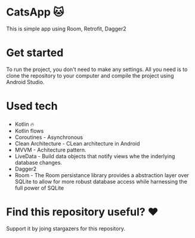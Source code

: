 # CatsApp :cat:
This is simple app using Room, Retrofit, Dagger2

# Get started
To run the project, you don't need to make any settings. All you need is to clone the repository to your computer and compile the project using Android Studio.

# Used tech
###
- Kotlin 🔥
- Kotlin flows
- Coroutines - Asynchronous
- Clean Architecture - CLean architecture in Android
- MVVM - Achitecture pattern.
- LiveData - Build data objects that notify views whe the inderlying database changes.
- Dagger2
- Room - The Room persistance library provides a abstraction layer over SQLite to allow for more robust database access while harnessing the full power of SQLite

# Find this repository useful? ❤️
Support it by joing stargazers for this repository.

